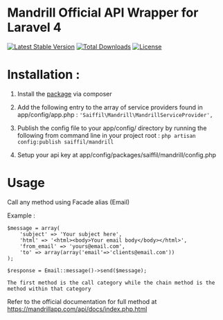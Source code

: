 Mandrill Official API Wrapper for Laravel 4
===========================================

[![Latest Stable Version](https://poser.pugx.org/sairiz/mandrill/v/stable.png)](https://packagist.org/packages/sairiz/mandrill) [![Total Downloads](https://poser.pugx.org/sairiz/mandrill/downloads.png)](https://packagist.org/packages/sairiz/mandrill) [![License](https://poser.pugx.org/sairiz/mandrill/license.png)](https://packagist.org/packages/sairiz/mandrill)


Installation :
==============

1. Install the [package](https://github.com/SaiffilFariz/Mandrill) via composer

2. Add the following entry to the array of service providers found in app/config/app.php :
`'Saiffil\Mandrill\MandrillServiceProvider',`

3. Publish the config file to your app/config/ directory by running the following from command line in your project root :
`php artisan config:publish saiffil/mandrill`

4. Setup your api key at app/config/packages/saiffil/mandrill/config.php


Usage
=====

Call any method using Facade alias (Email)

Example :

    $message = array(
        'subject' => 'Your subject here',
        'html' => '<html><body>Your email body</body></html>',
        'from_email' => 'yours@email.com',
        'to' => array(array('email'=>'clients@email.com'))
	);

	$response = Email::message()->send($message);

	The first method is the call category while the chain method is the method within that category

Refer to the official documentation for full method at
https://mandrillapp.com/api/docs/index.php.html